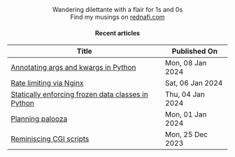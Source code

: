 <div align="center">
Wandering dilettante with a flair for 1s and 0s <br>
Find my musings on <a href="https://rednafi.com/" rel="me">rednafi.com</a>
<div>

#### Recent articles

| Title | Published On |
| ----- | ------------ |
| [Annotating args and kwargs in Python](https://rednafi.com/python/annotate_args_and_kwargs/) | Mon, 08 Jan 2024 |
| [Rate limiting via Nginx](https://rednafi.com/go/rate_limiting_via_nginx/) | Sat, 06 Jan 2024 |
| [Statically enforcing frozen data classes in Python](https://rednafi.com/python/statically_enforcing_frozen_dataclasses/) | Thu, 04 Jan 2024 |
| [Planning palooza](https://rednafi.com/zephyr/planning_palooza/) | Mon, 01 Jan 2024 |
| [Reminiscing CGI scripts](https://rednafi.com/go/reminiscing_cgi_scripts/) | Mon, 25 Dec 2023 |
